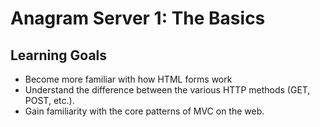 # Anagram Server 1: The Basics 

## Learning Goals
* Become more familiar with how HTML forms work
* Understand the difference between the various HTTP methods (GET, POST, etc.).
* Gain familiarity with the core patterns of MVC on the web.
